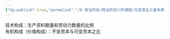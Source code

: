 ```yaml
---
{"dg-publish":true,"permalink":"/6 政治历史/政治历史川农课程/马克思主义基本原理/资本的构成/","title":"资本的构成"}
---
```



技术构成：生产资料数量和劳动力数量的比例  
有机构成（价值构成）：不变资本与可变资本之比
